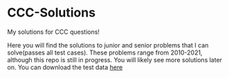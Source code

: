 # CCC-Solutions
My solutions for CCC questions!

Here you will find the solutions to junior and senior problems that I can solve(passes all test cases). These problems range from 2010-2021, although this repo is still in progress. You will likely see more solutions later on. You can download the test data [here](https://cemc.uwaterloo.ca/contests/past_contests.html#ccc)
